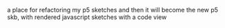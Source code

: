 a place for refactoring my p5 sketches and then it will become the new p5 skb, with rendered javascript sketches with a code view
